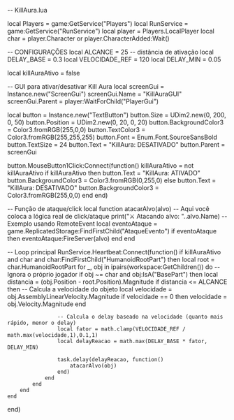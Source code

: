 -- KillAura.lua

local Players = game:GetService("Players")
local RunService = game:GetService("RunService")
local player = Players.LocalPlayer
local char = player.Character or player.CharacterAdded:Wait()

-- CONFIGURAÇÕES
local ALCANCE = 25 -- distância de ativação
local DELAY_BASE = 0.3
local VELOCIDADE_REF = 120
local DELAY_MIN = 0.05

local killAuraAtivo = false

-- GUI para ativar/desativar Kill Aura
local screenGui = Instance.new("ScreenGui")
screenGui.Name = "KillAuraGUI"
screenGui.Parent = player:WaitForChild("PlayerGui")

local button = Instance.new("TextButton")
button.Size = UDim2.new(0, 200, 0, 50)
button.Position = UDim2.new(0, 20, 0, 20)
button.BackgroundColor3 = Color3.fromRGB(255,0,0)
button.TextColor3 = Color3.fromRGB(255,255,255)
button.Font = Enum.Font.SourceSansBold
button.TextSize = 24
button.Text = "KillAura: DESATIVADO"
button.Parent = screenGui

button.MouseButton1Click:Connect(function()
	killAuraAtivo = not killAuraAtivo
	if killAuraAtivo then
		button.Text = "KillAura: ATIVADO"
		button.BackgroundColor3 = Color3.fromRGB(0,255,0)
	else
		button.Text = "KillAura: DESATIVADO"
		button.BackgroundColor3 = Color3.fromRGB(255,0,0)
	end
end)

-- Função de ataque/click
local function atacarAlvo(alvo)
	-- Aqui você coloca a lógica real de click/ataque
	print("⚔️ Atacando alvo: "..alvo.Name)
	-- Exemplo usando RemoteEvent
	local eventoAtaque = game.ReplicatedStorage:FindFirstChild("AtaqueEvento")
	if eventoAtaque then
		eventoAtaque:FireServer(alvo)
	end
end

-- Loop principal
RunService.Heartbeat:Connect(function()
	if killAuraAtivo and char and char:FindFirstChild("HumanoidRootPart") then
		local root = char.HumanoidRootPart
		for _, obj in ipairs(workspace:GetChildren()) do
			-- Ignora o próprio jogador
			if obj ~= char and obj:IsA("BasePart") then
				local distancia = (obj.Position - root.Position).Magnitude
				if distancia <= ALCANCE then
					-- Calcula a velocidade do objeto
					local velocidade = obj.AssemblyLinearVelocity.Magnitude
					if velocidade == 0 then
						velocidade = obj.Velocity.Magnitude
					end

					-- Calcula o delay baseado na velocidade (quanto mais rápido, menor o delay)
					local fator = math.clamp(VELOCIDADE_REF / math.max(velocidade,1),0.1,1)
					local delayReacao = math.max(DELAY_BASE * fator, DELAY_MIN)

					task.delay(delayReacao, function()
						atacarAlvo(obj)
					end)
				end
			end
		end
	end
end)

